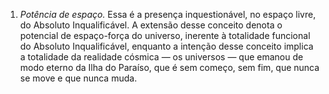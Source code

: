 ﻿1. *Potência de espaço.* Essa é a presença inquestionável, no espaço livre, do Absoluto Inqualificável. A extensão desse conceito denota o potencial de espaço-força do universo, inerente à totalidade funcional do Absoluto Inqualificável, enquanto a intenção desse conceito implica a totalidade da realidade cósmica — os universos — que emanou de modo eterno da Ilha do Paraíso, que é sem começo, sem fim, que nunca se move e que nunca muda.